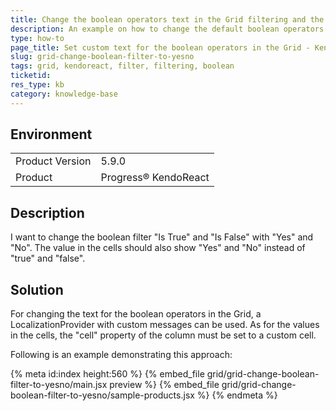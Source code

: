 ```yaml
---
title: Change the boolean operators text in the Grid filtering and the cell value of the column. 
description: An example on how to change the default boolean operators text for the Grid and configuring custom cell.
type: how-to
page_title: Set custom text for the boolean operators in the Grid - KendoReact Grid
slug: grid-change-boolean-filter-to-yesno
tags: grid, kendoreact, filter, filtering, boolean
ticketid: 
res_type: kb
category: knowledge-base
---
```


## Environment

<table>
	<tbody>
		<tr>
			<td>Product Version</td>
			<td>5.9.0</td>
		</tr>
		<tr>
			<td>Product</td>
			<td>Progress® KendoReact</td>
		</tr>
	</tbody>
</table>


## Description

I want to change the boolean filter "Is True" and "Is False" with "Yes" and "No". The value in the cells should also show "Yes" and "No" instead of "true" and "false".

## Solution

For changing the text for the boolean operators in the Grid, a LocalizationProvider with custom messages can be used. As for the values in the cells, the "cell" property of the column must be set to a custom cell.

Following is an example demonstrating this approach: 

{% meta id:index height:560 %}
{% embed_file grid/grid-change-boolean-filter-to-yesno/main.jsx preview %}
{% embed_file grid/grid-change-boolean-filter-to-yesno/sample-products.jsx %}
{% endmeta %}